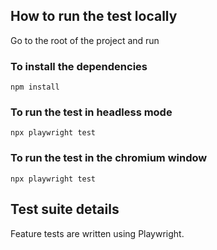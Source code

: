 ## How to run the test locally
Go to the root of the project and run 


### To install the dependencies
`npm install`
### To run the test in headless mode
`npx playwright test`
### To run the test in the chromium window
`npx playwright test`

## Test suite details
Feature tests are written using Playwright.
